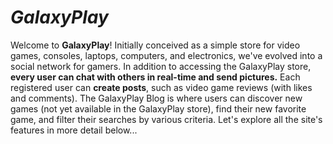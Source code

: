 # *GalaxyPlay*
Welcome to __GalaxyPlay__! Initially conceived as a simple store for video games, consoles, laptops, computers, and electronics, we've evolved into a social network for gamers. In addition to accessing the GalaxyPlay store, __every user can chat with others in real-time and send pictures.__ Each registered user can __create posts__, such as video game reviews (with likes and comments). The GalaxyPlay Blog is where users can discover new games (not yet available in the GalaxyPlay store), find their new favorite game, and filter their searches by various criteria. Let's explore all the site's features in more detail below...
